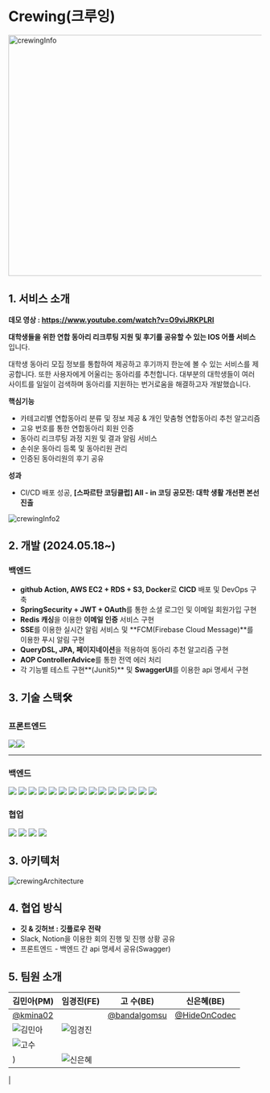 # Crewing(크루잉)

<img width="1242" height="480" alt="crewingInfo" src="https://github.com/user-attachments/assets/96b0ae54-fe04-4ab9-8ef6-79849b6a7665">


## 1. 서비스 소개

**데모 영상 : https://www.youtube.com/watch?v=O9viJRKPLRI**

**대학생들을 위한 연합 동아리 리크루팅 지원 및 후기를 공유할 수 있는 IOS 어플 서비스** 입니다.

대학생 동아리 모집 정보를 통합하여 제공하고 후기까지 한눈에 볼 수 있는 서비스를 제공합니다. 또한 사용자에게 어울리는 동아리를 추천합니다. 대부분의 대학생들이 여러 사이트를 일일이 검색하며 동아리를 지원하는 번거로움을 해결하고자 개발했습니다.

**핵심기능**

- 카테고리별 연합동아리 분류 및 정보 제공 & 개인 맞춤형 연합동아리 추천 알고리즘
- 고유 번호를 통한 연합동아리 회원 인증
- 동아리 리크루팅 과정 지원 및 결과 알림 서비스
- 손쉬운 동아리 등록 및 동아리원 관리
- 인증된 동아리원의 후기 공유

**성과** 

- CI/CD 배포 성공, **[스파르탄 코딩클럽]  All - in 코딩 공모전: 대학 생활 개선편 본선 진출**

![crewingInfo2](https://github.com/user-attachments/assets/4fc464c2-57fa-470e-857a-5061158b1f81)


## 2. 개발 (2024.05.18~)

### 백엔드

- **github Action, AWS EC2 + RDS + S3, Docker**로 **CICD** 배포 및 DevOps 구축
- **SpringSecurity + JWT + OAuth**를 통한 소셜 로그인 및 이메일 회원가입 구현
- **Redis 캐싱**을 이용한 **이메일 인증** 서비스 구현
- **SSE**를 이용한 실시간 알림 서비스 및 **FCM(Firebase Cloud Message)**를 이용한 푸시 알림 구현
- **QueryDSL, JPA, 페이지네이션**을 적용하여 동아리 추천 알고리즘 구현
- **AOP ControllerAdvice**를 통한 전역 에러 처리
- 각 기능별 테스트 구현**(Junit5)** 및 **SwaggerUI**를 이용한 api 명세서 구현

## 3. 기술 스택🛠️

### 프론트엔드

<img src="https://img.shields.io/badge/swift-F05138?style=for-the-badge&logo=swift&logoColor=white"><img src="https://img.shields.io/badge/ios-000000?style=for-the-badge&logo=ios&logoColor=white">

---

### 백엔드

<img src="https://img.shields.io/badge/Spring Boot-6DB33F?style=for-the-badge&logo=Spring Boot&logoColor=white"> <img src="https://img.shields.io/badge/java-007396?style=for-the-badge&logo=OpenJDK&logoColor=white"> <img src="https://img.shields.io/badge/Spring Security-6DB33F?style=for-the-badge&logo=Spring Security&logoColor=white"> <img src="https://img.shields.io/badge/JWT-FF9A00?style=for-the-badge&logo=JWT&logoColor=white"> <img src="https://img.shields.io/badge/jpa-17541F?style=for-the-badge&logo=jpa&logoColor=white"> <img src="https://img.shields.io/badge/JUnit5-25A162?style=for-the-badge&logo=JUnit5&logoColor=white">
<img src="https://img.shields.io/badge/MySQL-4479A1?style=for-the-badge&logo=MySQL&logoColor=white"> <img src="https://img.shields.io/badge/Redis-DC382D?style=for-the-badge&logo=Redis&logoColor=white">
<img src="https://img.shields.io/badge/docker-%230db7ed.svg?style=for-the-badge&logo=docker&logoColor=white"> <img src="https://img.shields.io/badge/GitHub Actions-2088FF?style=for-the-badge&logo=GitHub Actions&logoColor=white"> <img src="[https://img.shields.io/badge/Amazon EC2-FF9900?style=for-the-badge&logo=Amazon EC2&logoColor=white](https://img.shields.io/badge/Amazon%20EC2-FF9900?style=for-the-badge&logo=Amazon%20EC2&logoColor=white)"> <img src="[https://img.shields.io/badge/Amazon S3-569A31?style=for-the-badge&logo=Amazon S3&logoColor=white](https://img.shields.io/badge/Amazon%20S3-569A31?style=for-the-badge&logo=Amazon%20S3&logoColor=white)"> <img src="https://img.shields.io/badge/amazonrds-527FFF?style=for-the-badge&logo=amazonrds&logoColor=white">
<img src="https://img.shields.io/badge/firebase-569A31?style=for-the-badge&logo=firebase&logoColor=white"> <img src="https://img.shields.io/badge/QueryDSL-8DD6F9?style=for-the-badge&logo=QueryDSL&logoColor=white">

### 협업

<img src="https://img.shields.io/badge/github-181717?style=for-the-badge&logo=github&logoColor=white"> <img src="https://img.shields.io/badge/git-F05032?style=for-the-badge&logo=git&logoColor=white"> <img src="https://img.shields.io/badge/slack-4A154B?style=for-the-badge&logo=slack&logoColor=white"> <img src="https://img.shields.io/badge/notion-000000?style=for-the-badge&logo=notion&logoColor=white">

## 3. 아키텍처

![crewingArchitecture](https://github.com/user-attachments/assets/52287caa-6f4a-4b41-bc50-be7b88b85588)


## 4. 협업 방식

- **깃 & 깃허브 : 깃플로우** **전략**
- Slack, Notion을 이용한 회의 진행 및 진행 상황 공유
- 프론트엔드 - 백엔드 간 api 명세서 공유(Swagger)

## 5. 팀원 소개

| **김민아(PM)** | **임경진(FE)** | **고 수(BE)** | **신은혜(BE)** |
| --- | --- | --- | --- |
| [@kmina02](https://github.com/kmina02) |  | [@bandalgomsu](https://github.com/bandalgomsu) | [@HideOnCodec](https://github.com/HideOnCodec) |
| ![김민아](https://github.com/user-attachments/assets/32993a53-8c8a-45dd-b775-f1e71848a9e7) | ![임경진](https://github.com/user-attachments/assets/27c4141c-92c1-4977-9707-95b836d546fc)
 | ![고수](https://github.com/user-attachments/assets/f5080174-29da-4a95-a759-1bcb3368beab)
) | ![신은혜](https://github.com/user-attachments/assets/9d2edf9e-dda8-4c3e-8d81-86ae5f98908f)
 |




